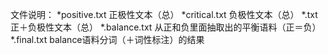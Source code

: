 文件说明：
*positive.txt	正极性文本（总）
*critical.txt	负极性文本（总）
*.txt			正＋负极性文本（总）
*.balance.txt	从正和负里面抽取出的平衡语料（正＝负）
*.final.txt		balance语料分词（＋词性标注）的结果
